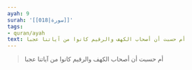 ```yaml
---
ayah: 9
surah: '[[018|سورة]]'
tags:
- quran/ayah
text: أم حسبت أن أصحاب الكهف والرقيم كانوا من آياتنا عجبا
---
```

> أم حسبت أن أصحاب الكهف والرقيم كانوا من آياتنا عجبا
